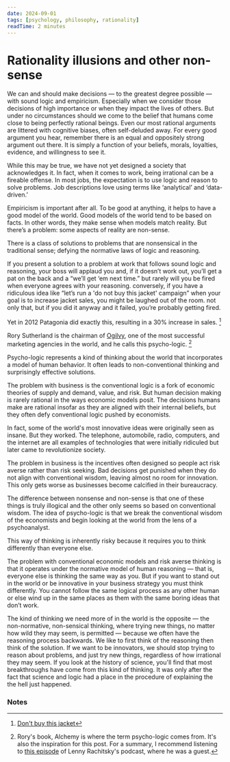 ```yaml
---
date: 2024-09-01
tags: [psychology, philosophy, rationality]
readTime: 2 minutes
---
```


# Rationality illusions and other non-sense

We can and should make decisions — to the greatest degree possible — with sound logic and empiricism. Especially when we consider those decisions of high importance or when they impact the lives of others. But under no circumstances should we come to the belief that humans come close to being perfectly rational beings. Even our most rational arguments are littered with cognitive biases, often self-deluded away. For every good argument you hear, remember there is an equal and oppositely strong argument out there. It is simply a function of your beliefs, morals, loyalties, evidence, and willingness to see it.

While this may be true, we have not yet designed a society that acknowledges it. In fact, when it comes to work, being irrational can be a fireable offense. In most jobs, the expectation is to use logic and reason to solve problems. Job descriptions love using terms like ‘analytical’ and ‘data-driven.’

Empiricism is important after all. To be good at anything, it helps to have a good model of the world. Good models of the world tend to be based on facts. In other words, they make sense when models match reality. But there’s a problem: some aspects of reality are non-sense.

There is a class of solutions to problems that are nonsensical in the traditional sense; defying the normative laws of logic and reasoning.

If you present a solution to a problem at work that follows sound logic and reasoning, your boss will applaud you and, if it doesn’t work out, you’ll get a pat on the back and a “we’ll get ‘em next time.” but rarely will you be fired when everyone agrees with your reasoning. conversely, if you have a ridiculous idea like “let’s run a 'do not buy this jacket' campaign” when your goal is to increase jacket sales, you might be laughed out of the room. not only that, but if you did it anyway and it failed, you’re probably getting fired. 

Yet in 2012 Patagonia did exactly this, resulting in a 30% increase in sales. [^1]

Rory Sutherland is the chairman of [Ogilvy](https://www.ogilvy.com/), one of the most successful marketing agencies in the world, and he calls this psycho-logic. [^2]

Psycho-logic represents a kind of thinking about the world that incorporates a model of human behavior. It often leads to non-conventional thinking and surprisingly effective solutions.

The problem with business is the conventional logic is a fork of economic theories of supply and demand, value, and risk. But human decision making is rarely rational in the ways economic models posit. The decisions humans make are rational insofar as they are aligned with their internal beliefs, but they often defy conventional logic pushed by economists.

In fact, some of the world's most innovative ideas were originally seen as insane. But they worked. The telephone, automobile, radio, computers, and the internet are all examples of technologies that were initially ridiculed but later came to revolutionize society.

The problem in business is the incentives often designed so people act risk averse rather than risk seeking. Bad decisions get punished when they do not align with conventional wisdom, leaving almost no room for innovation. This only gets worse as businesses become calcified in their bureaucracy.

The difference between nonsense and non-sense is that one of these things is truly illogical and the other only seems so based on conventional wisdom. The idea of psycho-logic is that we break the conventional wisdom of the economists and begin looking at the world from the lens of a psychoanalyst.

This way of thinking is inherently risky because it requires you to think differently than everyone else.

The problem with conventional economic models and risk averse thinking is that it operates under the normative model of human reasoning — that is, everyone else is thinking the same way as you. But if you want to stand out in the world or be innovative in your business strategy you must think differently. You cannot follow the same logical process as any other human or else wind up in the same places as them with the same boring ideas that don’t work.

The kind of thinking we need more of in the world is the opposite — the non-normative, non-sensical thinking, where trying new things, no matter how wild they may seem, is permitted — because we often have the reasoning process backwards. We like to first think of the reasoning then think of the solution. If we want to be innovators, we should stop trying to reason about problems, and just try new things, regardless of how irrational they may seem. If you look at the history of science, you'll find that most breakthroughs have come from this kind of thinking. It was only after the fact that science and logic had a place in the procedure of explaining the the hell just happened.

### Notes
[^1]: [Don't buy this jacket](https://www.brandvm.com/post/patagonias-marketing-strategy)
[^2]: Rory's book, Alchemy is where the term psycho-logic comes from. It's also the inspiration for this post. For a summary, I recommend listening to [this episode](https://www.youtube.com/watch?v=YErOtGMgTNg) of Lenny Rachitsky's podcast, where he was a guest.